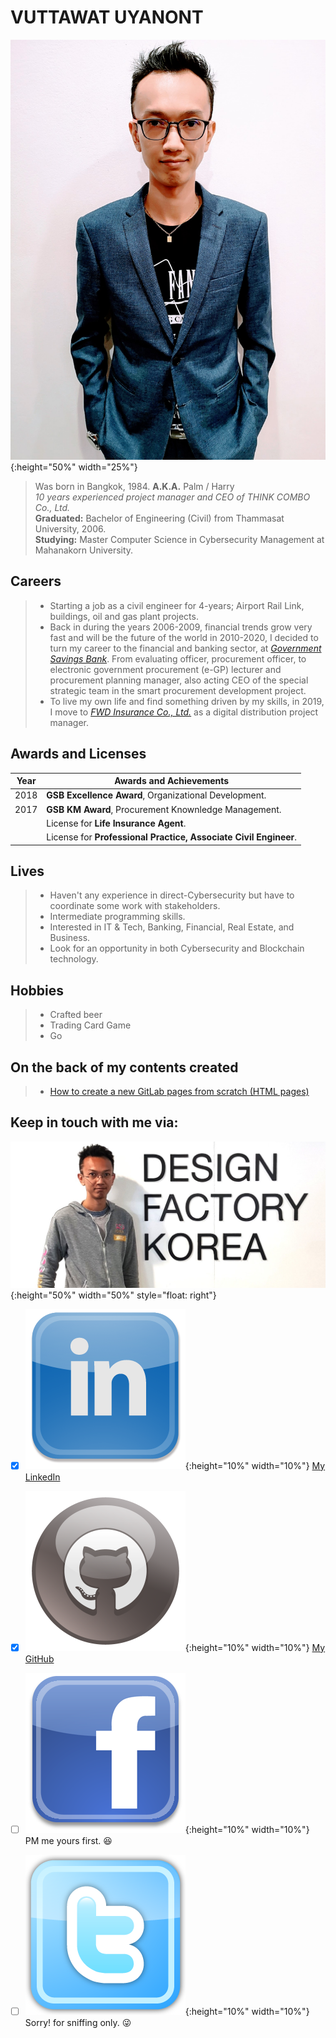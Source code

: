 # VUTTAWAT UYANONT  
![](profile.jpg){:height="50%" width="25%"}  
> Was born in Bangkok, 1984. **A.K.A.** Palm / Harry  
> *10 years experienced project manager and CEO of THINK COMBO Co., Ltd.*  
> **Graduated:** Bachelor of Engineering (Civil) from Thammasat University, 2006.  
> **Studying:** Master Computer Science in Cybersecurity Management at Mahanakorn University.  
  
## Careers
> + Starting a job as a civil engineer for 4-years; Airport Rail Link, buildings, oil and gas plant projects.  
> + Back in during the years 2006-2009, financial trends grow very fast and will be the future of the world in 2010-2020, I decided to turn my career to the financial and banking sector, at *[Government Savings Bank](https://www.gsb.or.th)*. From evaluating officer, procurement officer, to electronic government procurement (e-GP) lecturer and procurement planning manager, also acting CEO of the special strategic team in the smart procurement development project.  
> + To live my own life and find something driven by my skills, in 2019, I move to *[FWD Insurance Co., Ltd.](https://www.fwd.co.th)* as a digital distribution project manager.  
  
## Awards and Licenses 
| Year | Awards and Achievements |
| ------ | ------ |
| 2018 | **GSB Excellence Award**, Organizational Development.
| 2017 | **GSB KM Award**, Procurement Knownledge Management.
| | License for **Life Insurance Agent**.
| | License for **Professional Practice, Associate Civil Engineer**.
  
## Lives
> + Haven't any experience in direct-Cybersecurity but have to coordinate some work with stakeholders.  
> + Intermediate programming skills.  
> + Interested in IT & Tech, Banking, Financial, Real Estate, and Business.  
> + Look for an opportunity in both Cybersecurity and Blockchain technology.  

## Hobbies
> + Crafted beer  
> + Trading Card Game  
> + Go  
  
## On the back of my contents created
> + [How to create a new GitLab pages from scratch (HTML pages)](https://hyde4thheaven.github.io/How-to-Create-GitLab-Pages/)  
  
## Keep in touch with me via:  
![](Korea.jpg){:height="50%" width="50%" style="float: right"}  
- [x] ![](linkedin.png){:height="10%" width="10%"} [My LinkedIn](https://www.linkedin.com/in/v-uyanont/)  
- [x] ![](GitHub.png){:height="10%" width="10%"} [My GitHub](https://github.com/Hyde4thHeaven/)  
- [ ] ![](facebook.png){:height="10%" width="10%"} PM me yours first. :laughing:  
- [ ] ![](twitter.png){:height="10%" width="10%"} Sorry! for sniffing only. :stuck_out_tongue_winking_eye:    


